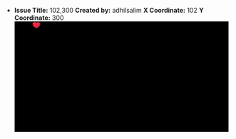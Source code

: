 - **Issue Title:** 102,300
  **Created by:** adhilsalim
  **X Coordinate:** 102
  **Y Coordinate:** 300
  ![GitHub Banner Image](github_banner_heart.png)

